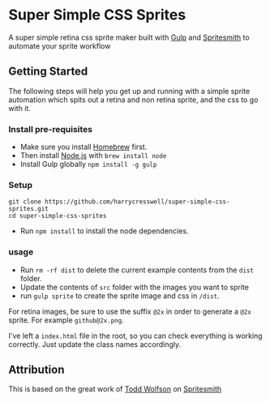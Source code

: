 # Super Simple CSS Sprites

A super simple retina css sprite maker built with [Gulp](https://gulpjs.com/) and [Spritesmith](https://github.com/Ensighten/grunt-spritesmith) to automate your sprite workflow

## Getting Started
The following steps will help you get up and running with a simple sprite automation which spits out a retina and non retina sprite, and the css to go with it.

### Install pre-requisites

- Make sure you install [Homebrew](http://brew.sh/) first.
- Then install [Node.js](http://nodejs.org/) with `brew install node`
- Install Gulp globally `npm install -g gulp`

### Setup

```
git clone https://github.com/harrycresswell/super-simple-css-sprites.git
cd super-simple-css-sprites
```

- Run `npm install` to install the node dependencies.

### usage

- Run `rm -rf dist` to delete the current example contents from the `dist` folder.
- Update the contents of `src` folder with the images you want to sprite
- run `gulp sprite` to create the sprite image and css in `/dist`.

For retina images, be sure to use the suffix `@2x` in order to generate a `@2x` sprite. For example `github@2x.png`.

I've left a `index.html` file in the root, so you can check everything is working correctly. Just update the class names accordingly.


## Attribution
This is based on the great work of [Todd Wolfson](https://github.com/twolfson) on [Spritesmith](https://github.com/twolfson/gulp.spritesmith)
